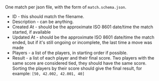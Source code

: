 One match per json file, with the form of `match.schema.json`.

- ID - this should match the filename.
- Description - can be anything.
- Created At - should be the approximate ISO 8601 date/time the match started, if available
- Updated At - should be the approximate ISO 8601 date/time the match ended, but if it's still ongoing or incomplete, the last time a move was made
- Players - a list of the players, in starting order if possible.
- Result - a list of each player and their final score. Two players with the same score are considered tied, they should have the same score. Sorting the players by their score should give the final result, for example: `[50, 42.002, 42.001, 40]`
